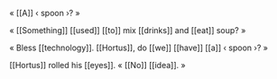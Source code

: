 « [[A]] ‹ spoon ›? »

« [[Something]] [[used]] [[to]] mix [[drinks]] and [[eat]] soup? »

« Bless [[technology]]. [[Hortus]], do [[we]] [[have]] [[a]] ‹ spoon ›? »

[[Hortus]] rolled his [[eyes]]. « [[No]] [[idea]]. »